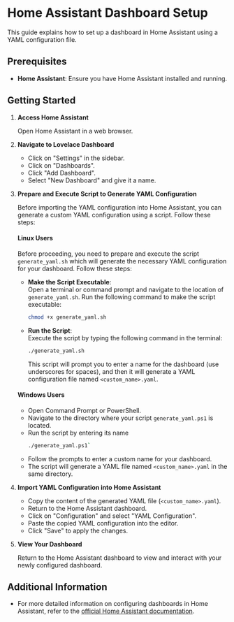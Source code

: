 # Home Assistant Dashboard Setup

This guide explains how to set up a dashboard in Home Assistant using a YAML configuration file.

## Prerequisites

- **Home Assistant**: Ensure you have Home Assistant installed and running.

## Getting Started


1. **Access Home Assistant**

   Open Home Assistant in a web browser.

2. **Navigate to Lovelace Dashboard**

   - Click on "Settings" in the sidebar.
   - Click on "Dashboards".
   - Click "Add Dashboard".
   - Select "New Dashboard" and give it a name.

3. **Prepare and Execute Script to Generate YAML Configuration**

   Before importing the YAML configuration into Home Assistant, you can generate a custom YAML configuration using a script. Follow these steps:
   #### Linux Users

   Before proceeding, you need to prepare and execute the script `generate_yaml.sh` which will generate the necessary YAML configuration for your dashboard. Follow these steps:

   - **Make the Script Executable**:  
     Open a terminal or command prompt and navigate to the location of `generate_yaml.sh`. Run the following command to make the script executable:
     ```bash
     chmod +x generate_yaml.sh
     ```

   - **Run the Script**:  
     Execute the script by typing the following command in the terminal:
     ```bash
     ./generate_yaml.sh
     ```
     This script will prompt you to enter a name for the dashboard (use underscores for spaces), and then it will generate a YAML configuration file named `<custom_name>.yaml`.

    

   #### Windows Users

   - Open Command Prompt or PowerShell.
   - Navigate to the directory where your script `generate_yaml.ps1` is located.
   - Run the script by entering its name 
      ```bash
      ./generate_yaml.ps1`
      ```
   - Follow the prompts to enter a custom name for your dashboard.
   - The script will generate a YAML file named `<custom_name>.yaml` in the same directory.
   
4. **Import YAML Configuration into Home Assistant**

   - Copy the content of the generated YAML file (`<custom_name>.yaml`).
   - Return to the Home Assistant dashboard.
   - Click on "Configuration" and select "YAML Configuration".
   - Paste the copied YAML configuration into the editor.
   - Click "Save" to apply the changes.

5. **View Your Dashboard**

   Return to the Home Assistant dashboard to view and interact with your newly configured dashboard.

## Additional Information

- For more detailed information on configuring dashboards in Home Assistant, refer to the [official Home Assistant documentation](https://www.home-assistant.io/docs/frontend/lovelace/).


